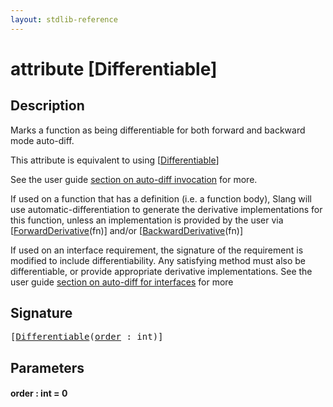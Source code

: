 ```yaml
---
layout: stdlib-reference
---
```


# attribute [Differentiable]

## Description

Marks a function as being differentiable for both
forward and backward mode auto-diff.

This attribute is equivalent to using <span class='code'>[<a href=".">Differentiable</a>]</span>

See the user guide [section on auto-diff invocation](https://shader-slang.org/slang/user-guide/autodiff.html#invoking-auto-diff-in-slang) for more.

If used on a function that has a definition (i.e. a function body), Slang will use
automatic-differentiation to generate the derivative implementations for this function,
unless an implementation is provided by the user via <span class='code'>[<a href="../forwardderivative-07.md">ForwardDerivative</a>(fn)]</span> and/or <span class='code'>[<a href="../backwardderivative-08.md">BackwardDerivative</a>(fn)]</span>

If used on an interface requirement, the signature of the requirement is modified to
include differentiability. Any satisfying method must also be differentiable,
or provide appropriate derivative implementations.
See the user guide [section on auto-diff for interfaces](https://shader-slang.org/slang/user-guide/autodiff.html##using-auto-diff-with-interface-requirements-and-interface-types) for more


## Signature

<pre>
[<a href=".">Differentiable</a>(<a href=".#decl-order" class="code_param">order</a> : <span class="code_keyword">int</span>)]
</pre>

## Parameters

####  <a id="decl-order"></a>order  : int = 0

